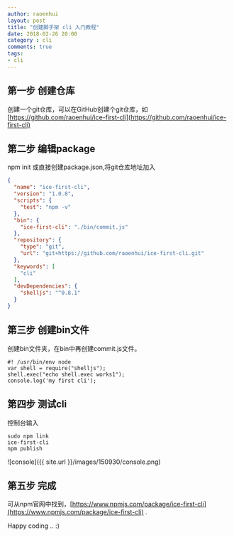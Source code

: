 ```yaml
---
author: raoenhui
layout: post
title: "创建脚手架 cli 入门教程"
date: 2018-02-26 20:00
category : cli
comments: true
tags:
- cli
---
```


## 第一步 创建仓库

创建一个git仓库，可以在GitHub创建个git仓库，如[https://github.com/raoenhui/ice-first-cli](https://github.com/raoenhui/ice-first-cli)

## 第二步 编辑package

npm init 或直接创建package.json,将git仓库地址加入

``` json
{
  "name": "ice-first-cli",
  "version": "1.0.8",
  "scripts": {
    "test": "npm -v"
  },
  "bin": {
    "ice-first-cli": "./bin/commit.js"
  },
  "repository": {
    "type": "git",
    "url": "git+https://github.com/raoenhui/ice-first-cli.git"
  },
  "keywords": [
    "cli"
  ],
  "devDependencies": {
    "shelljs": "^0.8.1"
  }
}
```

## 第三步 创建bin文件

创建bin文件夹，在bin中再创建commit.js文件。
```
#! /usr/bin/env node
var shell = require("shelljs");
shell.exec("echo shell.exec works1");
console.log('my first cli');     
```

## 第四步 测试cli

控制台输入
```
sudo npm link
ice-first-cli
npm publish
```
![console]({{ site.url }}/images/150930/console.png)

## 第五步 完成

可从npm官网中找到，[https://www.npmjs.com/package/ice-first-cli](https://www.npmjs.com/package/ice-first-cli) .



Happy coding .. :)
